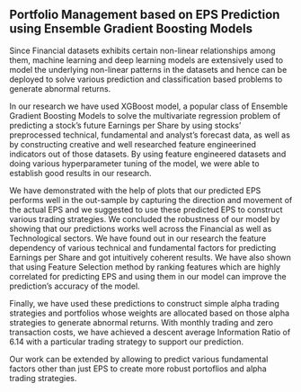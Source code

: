 ## Portfolio Management based on EPS Prediction using Ensemble Gradient Boosting Models

Since Financial datasets exhibits certain non-linear relationships among them, machine learning and deep learning models are extensively used to model the underlying non-linear patterns in the datasets and hence can be deployed to solve various prediction and classification based problems to generate abnormal returns. 

In our research we have used XGBoost model, a popular class of Ensemble Gradient Boosting Models to solve the multivariate regression problem of predicting a stock’s future Earnings per Share by using stocks’ preprocessed technical, fundamental and analyst’s forecast data, as well as by constructing creative and well researched feature engineerined indicators out of those datasets. By using feature engineered datasets and doing various hyperparameter tuning of the model, we were able to establish good results in our research. 

We have demonstrated with the help of plots that our predicted EPS performs well in the out-sample by capturing the direction and movement of the actual EPS and we suggested to use these predicted EPS to construct various trading strategies. We concluded the robustness of our model by showing that our predictions works well across the Financial as well as Technological sectors. We have found out in our research the feature dependency of various technical and fundamental factors for predicting Earnings per Share and got intuitively coherent results. We have also shown that using Feature Selection method by ranking features which are highly correlated for predicting EPS and using them in our model can improve the prediction’s accuracy of the model. 

Finally, we have used these predictions to construct simple alpha trading strategies and portfolios whose weights are allocated based on those alpha strategies to generate abnormal returns. With monthly trading and zero transaction costs, we have achieved a descent average Information Ratio of 6.14 with a particular trading strategy to support our prediction. 

Our work can be extended by allowing to predict various fundamental factors other than just EPS to create more robust portoflios and alpha trading strategies.

